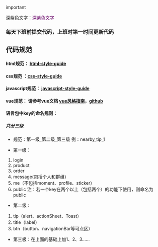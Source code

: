 important 

深紫色文字：<font color="#660066">深紫色文字</font><br /> 


<h3>每天下班前提交代码，上班时第一时间更新代码</h3>

## 代码规范
#### html规范： [html-style-guide](https://github.com/onlyH/Style-Guide/blob/master/html-style-guide.md)
#### css规范 ：[css-style-guide](https://github.com/onlyH/Style-Guide/blob/master/css-style-guide.md)
#### javascript规范： [javascript-style-guide](https://github.com/onlyH/Style-Guide/blob/master/css-style-guide.md)
#### vue规范： 请参考vue文档 [vue风格指南](https://cn.vuejs.org/v2/style-guide/)，[github](https://github.com/pablohpsilva/vuejs-component-style-guide/blob/master/README-CN.md)
#### 语言包中key的命名规则：

##### 共分三级
- 规范：第一级_第二级_第三级
例：nearby_tip_1

- 第一级：
1. login
2. product
3. order
10. message(包括个人和群组)
11. me（不包括moment、profile、sticker）
12. public
注：若一个key在两个以上（包括两个）的功能下使用，则命名为public

- 第二级：
1. tip（alert、actionSheet、Toast）
2. title（label）
3. btn（button、navigationBar等可点区）

- 第三极：在上面的基础上加1、2、3……
